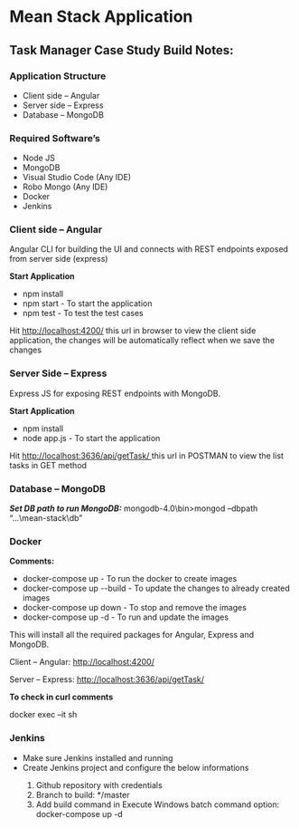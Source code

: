 # Mean Stack Application
<h2>Task Manager Case Study Build Notes:</h2>
<h3>Application Structure</h3>
<ul>
	<li>Client side – Angular</li>
	<li>Server side – Express</li>
	<li>Database – MongoDB</li>
</ul>
<h3>Required Software’s</h3>
<ul>
	<li>Node JS</li>
	<li>MongoDB</li>
	<li>Visual Studio Code (Any IDE)</li>
	<li>Robo Mongo (Any IDE)</li>
	<li>Docker</li>
	<li>Jenkins</li>
</ul>
<h3>Client side – Angular</h3>
<p>Angular CLI for building the UI and connects with REST endpoints exposed from server side (express)</p>
<b>Start Application</b>
<ul>
	<li>npm install</li>
	<li>npm start - To start the application</li>
	<li>npm test - To test the test cases</li>
</ul>
<p>Hit <a href="http://localhost:4200/" target="_parent">http://localhost:4200/</a> this url in browser to view the client side application, the changes will be automatically reflect when we save the changes</p>

<h3>Server Side – Express</h3>
<p>Express JS for exposing REST endpoints with MongoDB.</p>
<b>Start Application</b>
<ul>
	<li>npm install</li>
	<li>node app.js - To start the application</li>
</ul>
<p>Hit <a href="http://localhost:3636/api/getTask/" target="_parent">http://localhost:3636/api/getTask/ </a> this url in POSTMAN to view the list tasks in GET method</p>

<h3>Database – MongoDB</h3>
<p><b><i>Set DB path to run MongoDB:</b></i> mongodb-4.0\bin>mongod –dbpath “...\mean-stack\db”</p>

<h3>Docker</h3>
<b>Comments:</b>
<ul>
	<li>docker-compose up - To run the docker to create images</li>
	<li>docker-compose up --build - To update the changes to already created images</li>
	<li>docker-compose up down - To stop and remove the images</li>
	<li>docker-compose up -d - To run and update the images</li>
</ul>
<p>This will install all the required packages for Angular, Express and MongoDB.</p>
<p>Client – Angular: <a href="http://localhost:4200/">http://localhost:4200/</a></p>
<p>Server – Express: <a href="http://localhost:3636/api/getTask/ ">http://localhost:3636/api/getTask/ </a></p>
<b>To check in curl comments</b>
<p>docker exec –it <container_id> sh</p>

<h3>Jenkins</h3>
<ul>
	<li>Make sure Jenkins installed and running</li>
	<li>Create Jenkins project and configure the below informations</li>
	<ol>
		<li>Github repository with credentials</li>
		<li>Branch to build: */master</li>
		<li>Add build command in Execute Windows batch command option: docker-compose up -d</li>
	</ol>
</ul>
